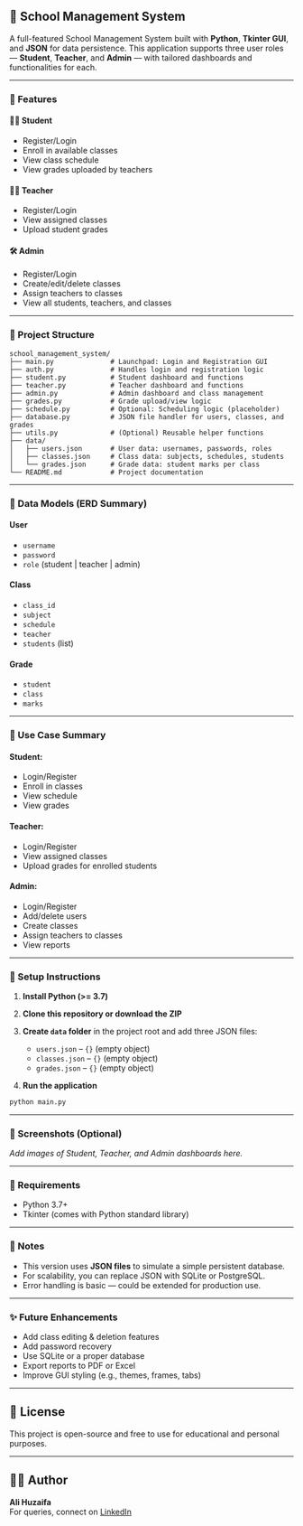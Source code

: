 ## 🏫 School Management System

A full-featured School Management System built with **Python**, **Tkinter GUI**, and **JSON** for data persistence. This application supports three user roles — **Student**, **Teacher**, and **Admin** — with tailored dashboards and functionalities for each.

---

### 🚀 Features

#### 👩‍🎓 Student

* Register/Login
* Enroll in available classes
* View class schedule
* View grades uploaded by teachers

#### 👨‍🏫 Teacher

* Register/Login
* View assigned classes
* Upload student grades

#### 🛠 Admin

* Register/Login
* Create/edit/delete classes
* Assign teachers to classes
* View all students, teachers, and classes

---

### 📂 Project Structure

```
school_management_system/
├── main.py              # Launchpad: Login and Registration GUI
├── auth.py              # Handles login and registration logic
├── student.py           # Student dashboard and functions
├── teacher.py           # Teacher dashboard and functions
├── admin.py             # Admin dashboard and class management
├── grades.py            # Grade upload/view logic
├── schedule.py          # Optional: Scheduling logic (placeholder)
├── database.py          # JSON file handler for users, classes, and grades
├── utils.py             # (Optional) Reusable helper functions
├── data/
│   ├── users.json       # User data: usernames, passwords, roles
│   ├── classes.json     # Class data: subjects, schedules, students
│   └── grades.json      # Grade data: student marks per class
└── README.md            # Project documentation
```

---

### 🧠 Data Models (ERD Summary)

#### User

* `username`
* `password`
* `role` (student | teacher | admin)

#### Class

* `class_id`
* `subject`
* `schedule`
* `teacher`
* `students` (list)

#### Grade

* `student`
* `class`
* `marks`

---

### 🎯 Use Case Summary

#### Student:

* Login/Register
* Enroll in classes
* View schedule
* View grades

#### Teacher:

* Login/Register
* View assigned classes
* Upload grades for enrolled students

#### Admin:

* Login/Register
* Add/delete users
* Create classes
* Assign teachers to classes
* View reports

---

### 💾 Setup Instructions

1. **Install Python (>= 3.7)**

2. **Clone this repository or download the ZIP**

3. **Create `data` folder** in the project root and add three JSON files:

   * `users.json` – `{}` (empty object)
   * `classes.json` – `{}` (empty object)
   * `grades.json` – `{}` (empty object)

4. **Run the application**

```bash
python main.py
```

---

### 📸 Screenshots (Optional)

*Add images of Student, Teacher, and Admin dashboards here.*

---

### 📘 Requirements

* Python 3.7+
* Tkinter (comes with Python standard library)

---

### 📌 Notes

* This version uses **JSON files** to simulate a simple persistent database.
* For scalability, you can replace JSON with SQLite or PostgreSQL.
* Error handling is basic — could be extended for production use.

---

### ✨ Future Enhancements

* Add class editing & deletion features
* Add password recovery
* Use SQLite or a proper database
* Export reports to PDF or Excel
* Improve GUI styling (e.g., themes, frames, tabs)

---

## 📜 License

This project is open-source and free to use for educational and personal purposes.

---

## 🙋‍♂️ Author

**Ali Huzaifa**  
For queries, connect on [LinkedIn](https://www.linkedin.com/in/ali-huzaifa-5381b8202/)

